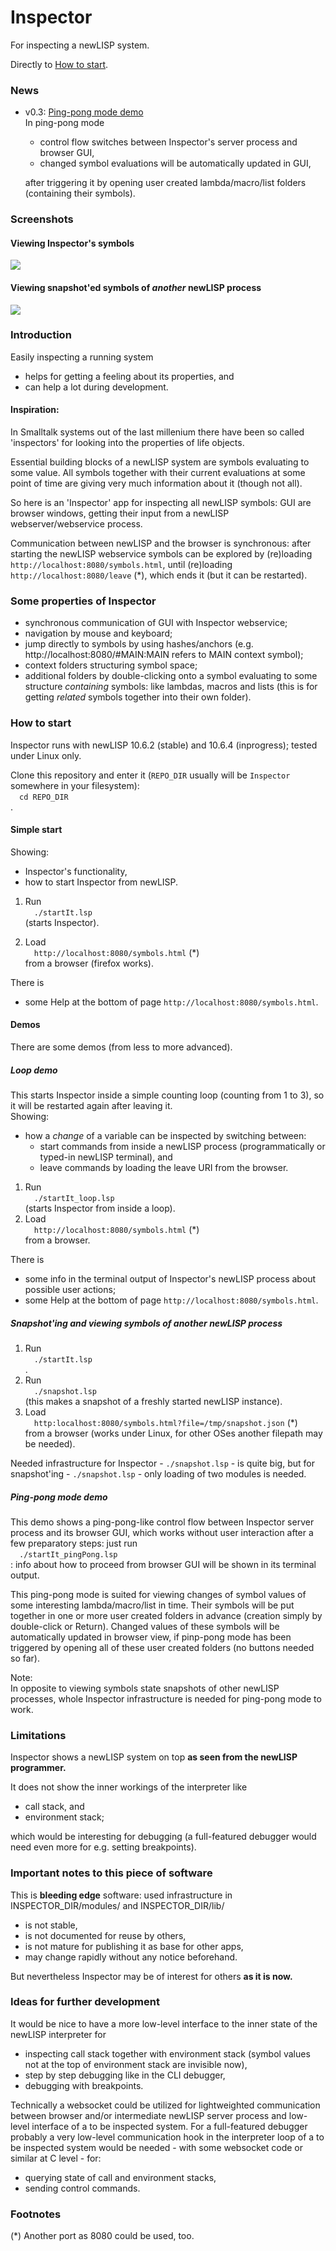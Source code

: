 # Inspector

For inspecting a newLISP system.

Directly to [How to start](#how-to-start).

### News

- v0.3: [Ping-pong mode demo](#ping-pong-mode-demo)  
  In ping-pong mode
  - control flow switches between Inspector's server process and browser GUI,
  - changed symbol evaluations will be automatically updated in GUI,

  after triggering it by opening user created lambda/macro/list folders (containing their symbols).



### Screenshots

#### Viewing Inspector's symbols
![](screenshot_inspect_self.png)

#### Viewing snapshot'ed symbols of _another_ newLISP process
![](screenshot_inspect_snapshot.png)



### Introduction

Easily inspecting a running system
- helps for getting a feeling about its properties, and
- can help a lot during development.

#### Inspiration:
In Smalltalk systems out of the last millenium there have been so called 'inspectors' for looking into the properties of life objects.

Essential building blocks of a newLISP system are symbols evaluating to some value. All symbols together with their current evaluations at some point of time are giving very much information about it (though not all).

So here is an 'Inspector' app for inspecting all newLISP symbols: GUI are browser windows, getting their input from a newLISP webserver/webservice process.

Communication between newLISP and the browser is synchronous: after starting the newLISP webservice symbols can be explored by (re)loading
  `http://localhost:8080/symbols.html`,
until (re)loading
  `http://localhost:8080/leave` (*),
which ends it (but it can be restarted).



### Some properties of Inspector

- synchronous communication of GUI with Inspector webservice;
- navigation by mouse and keyboard;
- jump directly to symbols by using hashes/anchors (e.g. http://localhost:8080/#MAIN:MAIN refers to MAIN context symbol);
- context folders structuring symbol space;
- additional folders by double-clicking onto a symbol evaluating to some structure *containing* symbols: like lambdas, macros and lists (this is for getting *related* symbols together into their own folder).



### How to start

Inspector runs with newLISP 10.6.2 (stable) and 10.6.4 (inprogress); tested under Linux only.

Clone this repository and enter it (`REPO_DIR` usually will be `Inspector` somewhere in your filesystem):  
     `cd REPO_DIR`  
   .


#### Simple start

Showing:
- Inspector's functionality,
- how to start Inspector from newLISP.

1. Run  
     `./startIt.lsp`  
   (starts Inspector).

2. Load  
     `http://localhost:8080/symbols.html` (*)  
   from a browser (firefox works).

There is
- some Help at the bottom of page `http://localhost:8080/symbols.html`.


#### Demos

There are some demos (from less to more advanced).

##### Loop demo

This starts Inspector inside a simple counting loop (counting from 1 to 3), so it will be restarted again after leaving it.  
Showing:
- how a _change_ of a variable can be inspected by switching between:
  - start commands from inside a newLISP process (programmatically or typed-in newLISP terminal), and
  - leave commands by loading the leave URI from the browser.

1. Run  
     `./startIt_loop.lsp`  
   (starts Inspector from inside a loop).
2. Load  
     `http://localhost:8080/symbols.html` (*)  
   from a browser.

There is
- some info in the terminal output of Inspector's newLISP process about possible user actions;
- some Help at the bottom of page `http://localhost:8080/symbols.html`.


##### Snapshot'ing and viewing symbols of _another_ newLISP process

1. Run  
     `./startIt.lsp`  
   .
2. Run  
     `./snapshot.lsp`  
   (this makes a snapshot of a freshly started newLISP instance).
3. Load  
     `http:localhost:8080/symbols.html?file=/tmp/snapshot.json` (*)  
   from a browser (works under Linux, for other OSes another filepath may be needed).

Needed infrastructure for Inspector - `./snapshot.lsp` - is quite big, but for snapshot'ing - `./snapshot.lsp` - only loading of two modules is needed.


##### Ping-pong mode demo

This demo shows a ping-pong-like control flow between Inspector server process and its browser GUI, which works without user interaction after a few preparatory steps: just run  
  `./startIt_pingPong.lsp`  
: info about how to proceed from browser GUI will be shown in its terminal output.

This ping-pong mode is suited for viewing changes of symbol values of some interesting lambda/macro/list in time.
Their symbols will be put together in one or more user created folders in advance (creation simply by double-click or Return). Changed values of these symbols will be automatically updated in browser view, if pinp-pong mode has been triggered by opening all of these user created folders (no buttons needed so far).

Note:  
In opposite to viewing symbols state snapshots of other newLISP processes, whole Inspector infrastructure is needed for ping-pong mode to work.



### Limitations

Inspector shows a newLISP system on top
  **as seen from the newLISP programmer.**

It does not show the inner workings of the interpreter like
- call stack, and
- environment stack;

which would be interesting for debugging (a full-featured debugger would need even more for e.g. setting breakpoints).



### Important notes to this piece of software

This is **bleeding edge** software: used infrastructure in INSPECTOR_DIR/modules/ and INSPECTOR_DIR/lib/
- is not stable,
- is not documented for reuse by others,
- is not mature for publishing it as base for other apps,
- may change rapidly without any notice beforehand.

But nevertheless Inspector may be of interest for others
  **as it is now.**



### Ideas for further development

It would be nice to have a more low-level interface to the inner state of the newLISP interpreter for
- inspecting call stack together with environment stack (symbol values not at the top of environment stack are invisible now),
- step by step debugging like in the CLI debugger,
- debugging with breakpoints.

Technically a websocket could be utilized for lightweighted communication between browser and/or intermediate newLISP server process and low-level interface of a to be inspected system.
For a full-featured debugger probably a very low-level communication hook in the interpreter loop of a to be inspected system would be needed - with some websocket code or similar at C level - for:
- querying state of call and environment stacks,
- sending control commands.



### Footnotes

(*) Another port as 8080 could be used, too.
